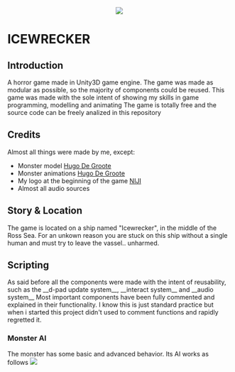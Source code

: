 <p align='center'> <img src='https://raw.githubusercontent.com/sfarina12/IceWrecker/main/Assets/Texture/github/Icewrecker_logo.png'> </p>
<h1>ICEWRECKER</h1>
<h2>Introduction</h2>
<p>
  A horror game made in Unity3D game engine.
  The game was made as modular as possible, so the majority of components could be reused.
  This game was made with the sole intent of showing my skills in game programming, modelling and animating
  The game is totally free and the source code can be freely analized in this repository 
</p>

<h2>Credits</h2>
<p>
Almost all things were made by me, except:
<ul>
  <li>Monster model <a href="https://hugodg.itch.io/">Hugo De Groote</a></li>
  <li>Monster animations <a href="https://hugodg.itch.io/">Hugo De Groote</a></li>
  <li>My logo at the beginning of the game <a href="https://www.instagram.com/niji_ewe/">NIJI</a></li>
  <li>Almost all audio sources</li>
</ul>
</p>

<h2>Story & Location</h2>
<p>
The game is located on a ship named "Icewrecker", in the middle of the Ross Sea. 
For an unkown reason you are stuck on this ship without a single human and must try to leave the vassel.. unharmed.
</p>

<h2>Scripting</h2>
<p>
As said before all the components were made with the intent of reusability, such as the __d-pad update system__, __interact system__ and __audio system__
Most important components have been fully commented and explained in their functionality. I know this is just standard practice but when i started this project
didn't used to comment functions and rapidly regretted it.
<h3>Monster AI</h3>
The monster has some basic and advanced behavior. Its AI works as follows
<img src='[https://raw.githubusercontent.com/sfarina12/IceWrecker/main/Assets/Texture/github/Icewrecker_logo.png](https://raw.githubusercontent.com/sfarina12/IceWrecker/main/AI.png)'>
</p>
